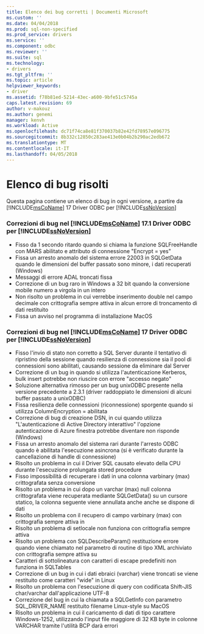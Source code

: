 ```yaml
---
title: Elenco dei bug corretti | Documenti Microsoft
ms.custom: ''
ms.date: 04/04/2018
ms.prod: sql-non-specified
ms.prod_service: drivers
ms.service: ''
ms.component: odbc
ms.reviewer: ''
ms.suite: sql
ms.technology:
- drivers
ms.tgt_pltfrm: ''
ms.topic: article
helpviewer_keywords:
- driver
ms.assetid: f78b81ed-5214-43ec-a600-9bfe51c5745a
caps.latest.revision: 69
author: v-makouz
ms.author: genemi
manager: kenvh
ms.workload: Active
ms.openlocfilehash: dc71f74ca8e81f370037b82e42fd78957e096775
ms.sourcegitcommit: 8b332c12850c283ae413e0b04b2b290ac2edb672
ms.translationtype: MT
ms.contentlocale: it-IT
ms.lasthandoff: 04/05/2018
---
```

# <a name="list-of-bugs-fixed"></a>Elenco di bug risolti

Questa pagina contiene un elenco di bug in ogni versione, a partire da [!INCLUDE[msCoName](../../includes/msconame_md.md)] 17 Driver ODBC per [!INCLUDE[ssNoVersion](../../includes/ssnoversion_md.md)]

### <a name="bug-fixes-in-the-includemsconameincludesmsconamemdmd-odbc-driver-171-for-includessnoversionincludesssnoversionmdmd"></a>Correzioni di bug nel [!INCLUDE[msCoName](../../includes/msconame_md.md)] 17.1 Driver ODBC per [!INCLUDE[ssNoVersion](../../includes/ssnoversion_md.md)]

- Fisso da 1 secondo ritardo quando si chiama la funzione SQLFreeHandle con MARS abilitato e attributo di connessione "Encrypt = yes"
- Fissa un arresto anomalo del sistema errore 22003 in SQLGetData quando le dimensioni del buffer passato sono minore, i dati recuperati (Windows)
- Messaggi di errore ADAL troncati fissa
- Correzione di un bug raro in Windows a 32 bit quando la conversione mobile numero a virgola in un intero
- Non risolto un problema in cui verrebbe inserimento double nel campo decimale con crittografia sempre attiva in alcun errore di troncamento di dati restituito
- Fissa un avviso nel programma di installazione MacOS

### <a name="bug-fixes-in-the-includemsconameincludesmsconamemdmd-odbc-driver-17-for-includessnoversionincludesssnoversionmdmd"></a>Correzioni di bug nel [!INCLUDE[msCoName](../../includes/msconame_md.md)] 17 Driver ODBC per [!INCLUDE[ssNoVersion](../../includes/ssnoversion_md.md)]

- Fisso l'invio di stato non corretto a SQL Server durante il tentativo di ripristino della sessione quando resilienza di connessione sia il pool di connessioni sono abilitati, causando sessione da eliminare dal Server
- Correzione di un bug in quando si utilizza l'autenticazione Kerberos, bulk insert potrebbe non riuscire con errore "accesso negato"
- Soluzione alternativa rimosso per un bug unixODBC presente nella versione precedente a 2.3.1 (driver raddoppiato le dimensioni di alcuni buffer passato a unixODBC)
- Fissa resilienza delle connessioni (riconnessione) sporgente quando si utilizza ColumnEncryption = abilitata
- Correzione di bug di creazione DSN, in cui quando utilizza "L'autenticazione di Active Directory interattivo" l'opzione autenticazione di Azure finestra potrebbe diventare non risponde (Windows)
- Fissa un arresto anomalo del sistema rari durante l'arresto ODBC quando è abilitata l'esecuzione asincrona (si è verificato durante la cancellazione di handle di connessione)
- Risolto un problema in cui il Driver SQL causato elevato della CPU durante l'esecuzione prolungata stored procedure
- Fisso impossibilità di recuperare i dati in una colonna varbinary (max) crittografata senza conversione
- Risolto un problema in cui dopo un varchar (max) null colonna crittografata viene recuperata mediante SQLGetData() su un cursore statico, la colonna seguente viene annullata anche anche se dispone di dati
- Risolto un problema con il recupero di campo varbinary (max) con crittografia sempre attiva in
- Risolto un problema di setlocale non funziona con crittografia sempre attiva
- Risolto un problema con SQLDescribeParam() restituzione errore quando viene chiamato nel parametro di routine di tipo XML archiviato con crittografia sempre attiva su
- Caratteri di sottolineatura con caratteri di escape predefiniti non funziona in SQLTables
- Correzione di un bug in cui i dati ebraici (varchar) viene troncati se viene restituito come caratteri "wide" in Linux
- Risolto un problema con l'esecuzione di query con codificata Shift-JIS char/varchar dall'applicazione UTF-8
- Correzione del bug in cui la chiamata a SQLGetInfo con parametro SQL_DRIVER_NAME restituito filename Linux-style su MacOS
- Risolto un problema in cui il caricamento di dati di tipo carattere Windows-1252, utilizzando l'input file maggiore di 32 KB byte in colonne VARCHAR tramite l'utilità BCP darà errori

